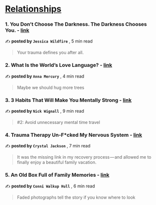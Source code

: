 
<h1><a href=https://medium.com/tag/relationships/recommended target="_blank" rel="noopener noreferrer">Relationships</a></h1>
<h3>1. You Don’t Choose The Darkness. The Darkness Chooses You. - <a href=https://medium.com/@jessicalexicus?source=tag_recommended_feed---------0-84----------relationships----------8894a2c9_3c2f_4f69_ba5b_4856f5d0aa25------- target="_blank" rel="noopener noreferrer">link</a></h3>

✍️ **posted by `Jessica Wildfire`** <date> , 5 min read</date>

<blockquote>Your trauma defines you after all.</blockquote>

<h3>2. What Is the World’s Love Language? - <a href=https://medium.com/@annamercury?source=tag_recommended_feed---------1-107----------relationships----------8894a2c9_3c2f_4f69_ba5b_4856f5d0aa25------- target="_blank" rel="noopener noreferrer">link</a></h3>

✍️ **posted by `Anna Mercury`** <date> , 4 min read</date>

<blockquote>Maybe we should hug more trees</blockquote>

<h3>3. 3 Habits That Will Make You Mentally Strong - <a href=https://medium.com/@nickwignall?source=tag_recommended_feed---------2-85----------relationships----------8894a2c9_3c2f_4f69_ba5b_4856f5d0aa25------- target="_blank" rel="noopener noreferrer">link</a></h3>

✍️ **posted by `Nick Wignall`** <date> , 9 min read</date>

<blockquote>#2: Avoid unnecessary mental time travel</blockquote>

<h3>4. Trauma Therapy Un-F*cked My Nervous System - <a href=https://medium.com/@crystaljackson?source=tag_recommended_feed---------3-84----------relationships----------8894a2c9_3c2f_4f69_ba5b_4856f5d0aa25------- target="_blank" rel="noopener noreferrer">link</a></h3>

✍️ **posted by `Crystal Jackson`** <date> , 7 min read</date>

<blockquote>It was the missing link in my recovery process — and allowed me to finally enjoy a beautiful family vacation.</blockquote>

<h3>5. An Old Box Full of Family Memories - <a href=https://medium.com/@conniwalkup?source=tag_recommended_feed---------4-107----------relationships----------8894a2c9_3c2f_4f69_ba5b_4856f5d0aa25------- target="_blank" rel="noopener noreferrer">link</a></h3>

✍️ **posted by `Conni Walkup Hull`** <date> , 6 min read</date>

<blockquote>Faded photographs tell the story if you know where to look</blockquote>

